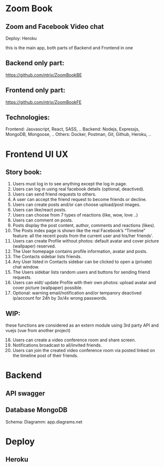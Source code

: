# Zoom Book
## Zoom and Facebook Video chat

Deploy: Heroku

this is the main app, both parts of Backend and Frontend in one

## Backend only part:

https://github.com/ntrix/ZoomBookBE

## Frontend only part:

https://github.com/ntrix/ZoomBookFE

## Technologies:

Frontend: Jasvascript, React, SASS, ..
Backend: Nodejs, Expressjs, MongoDB, Mongoose, ..
Others: Docker, Postman, Git, Github, Heroku, ..

# Frontend UI UX

## Story book:

1. Users must log in to see anything except the log in page.
2. Users can log in using real facebook details (optional, deactived).
3. Users can send friend requests to others.
4. A user can accept the friend request to become friends or decline.
5. Users can create posts and/or can choose upload/post images.
6. Users can like/react posts.
7. Users can choose from 7 types of reactions (like, wow, love ..)
8. Users can comment on posts.
9. Posts display the post content, author, comments and reactions (likes).
10. The Posts index page is shown like the real Facebook’s “Timeline” feature: all the recent posts from the current user and his/her friends'.
11. Users can create Profile without photos: default avatar and cover picture (wallpaper) reserved.
12. The User homepage contains profile information, avatar and posts.
13. The Contacts sidebar lists friends.
14. Any User listed in Contacts sidebar can be clicked to open a (private) chat window.
15. The Users sidebar lists random users and buttons for sending friend requests.
16. Users can eidt/ update Profile with their own photos: upload avatar and cover picture (wallpaper) possible.
17. Optional: warning email/notification and/or temparory deactived ip/account for 24h by 3x/4x wrong passwords.

## WIP:

these functions are considered as an extern module using 3rd party API and vuejs (vue from another project)

18. Users can create a video conference room and share screen.
19. Notifications broadcast to all/invited friends.
20. Users can join the created video conference room via posted linked on the timeline post of their friends.

# Backend

## API swagger

## Database MongoDB

Schema: 
Diagramm: app.diagrams.net

# Deploy

## Heroku
